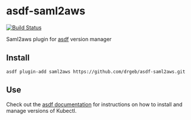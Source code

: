 # asdf-saml2aws

[![Build Status](https://travis-ci.org/asdf-community/asdf-saml2aws.svg?branch=master)](https://travis-ci.org/asdf-community/asdf-saml2aws)

Saml2aws plugin for [asdf](https://github.com/asdf-vm/asdf) version manager

## Install

```
asdf plugin-add saml2aws https://github.com/drgeb/asdf-saml2aws.git
```

## Use

Check out the [asdf documentation](https://asdf-vm.com/#/core-manage-versions?id=install-version) for instructions on how to install and manage versions of Kubectl.
